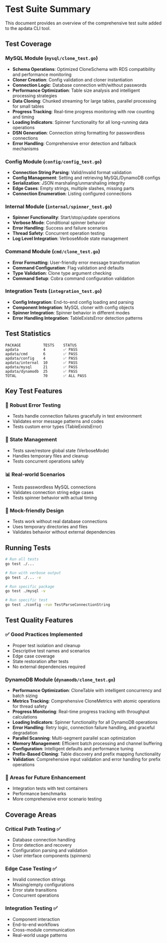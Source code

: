 # Test Suite Summary

This document provides an overview of the comprehensive test suite added to the apdata CLI tool.

## Test Coverage

### MySQL Module (`mysql/clone_test.go`)
- **Schema Operations**: Optimized CloneSchema with RDS compatibility and performance monitoring
- **Cloner Creation**: Config validation and cloner instantiation  
- **Connection Logic**: Database connection with/without passwords
- **Performance Optimization**: Table size analysis and intelligent processing strategies
- **Data Cloning**: Chunked streaming for large tables, parallel processing for small tables
- **Progress Tracking**: Real-time progress monitoring with row counting and timing
- **Loading Indicators**: Spinner functionality for all long-running data operations  
- **DSN Generation**: Connection string formatting for passwordless connections
- **Error Handling**: Comprehensive error detection and fallback mechanisms

### Config Module (`config/config_test.go`)
- **Connection String Parsing**: Valid/invalid format validation
- **Config Management**: Setting and retrieving MySQL/DynamoDB configs
- **Serialization**: JSON marshaling/unmarshaling integrity
- **Edge Cases**: Empty strings, multiple slashes, missing parts
- **Connection Enumeration**: Listing configured connections

### Internal Module (`internal/spinner_test.go`)
- **Spinner Functionality**: Start/stop/update operations
- **Verbose Mode**: Conditional spinner behavior
- **Error Handling**: Success and failure scenarios
- **Thread Safety**: Concurrent operation testing
- **Log Level Integration**: VerboseMode state management

### Command Module (`cmd/clone_test.go`)
- **Error Formatting**: User-friendly error message transformation
- **Command Configuration**: Flag validation and defaults
- **Type Validation**: Clone type argument checking
- **Command Setup**: Cobra command configuration validation

### Integration Tests (`integration_test.go`)
- **Config Integration**: End-to-end config loading and parsing
- **Component Integration**: MySQL cloner with config objects
- **Spinner Integration**: Spinner behavior in different modes
- **Error Handling Integration**: TableExistsError detection patterns

## Test Statistics

```
PACKAGE          TESTS    STATUS
apdata           4        ✅ PASS
apdata/cmd       6        ✅ PASS  
apdata/config    4        ✅ PASS
apdata/internal  10       ✅ PASS
apdata/mysql     21       ✅ PASS
apdata/dynamodb  25       ✅ PASS
TOTAL            70       ✅ ALL PASS
```

## Key Test Features

### 🔧 **Robust Error Testing**
- Tests handle connection failures gracefully in test environment
- Validates error message patterns and codes
- Tests custom error types (TableExistsError)

### 🔄 **State Management**
- Tests save/restore global state (VerboseMode)
- Handles temporary files and cleanup
- Tests concurrent operations safely

### 📊 **Real-world Scenarios**
- Tests passwordless MySQL connections
- Validates connection string edge cases
- Tests spinner behavior with actual timing

### 🧪 **Mock-friendly Design**
- Tests work without real database connections
- Uses temporary directories and files
- Validates behavior without external dependencies

## Running Tests

```bash
# Run all tests
go test ./...

# Run with verbose output
go test ./... -v

# Run specific package
go test ./mysql -v

# Run specific test
go test ./config -run TestParseConnectionString
```

## Test Quality Features

### ✅ **Good Practices Implemented**
- Proper test isolation and cleanup
- Descriptive test names and scenarios
- Edge case coverage
- State restoration after tests
- No external dependencies required

### DynamoDB Module (`dynamodb/clone_test.go`)
- **Performance Optimization**: CloneTable with intelligent concurrency and batch sizing
- **Metrics Tracking**: Comprehensive CloneMetrics with atomic operations for thread safety
- **Progress Monitoring**: Real-time progress tracking with throughput calculations
- **Loading Indicators**: Spinner functionality for all DynamoDB operations
- **Error Handling**: Retry logic, connection failure handling, and graceful degradation
- **Parallel Scanning**: Multi-segment parallel scan optimization
- **Memory Management**: Efficient batch processing and channel buffering
- **Configuration**: Intelligent defaults and performance tuning
- **Prefix-Based Cloning**: Table discovery and prefix mapping functionality
- **Validation**: Comprehensive input validation and error handling for prefix operations

### 🎯 **Areas for Future Enhancement**
- Integration tests with test containers
- Performance benchmarks
- More comprehensive error scenario testing

## Coverage Areas

### Critical Path Testing ✅
- Database connection handling
- Error detection and recovery
- Configuration parsing and validation
- User interface components (spinners)

### Edge Case Testing ✅
- Invalid connection strings
- Missing/empty configurations
- Error state transitions
- Concurrent operations

### Integration Testing ✅
- Component interaction
- End-to-end workflows
- Cross-module communication
- Real-world usage patterns